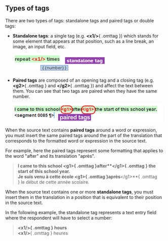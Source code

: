 ## Types of tags

There are two types of tags: standalone tags and paired tags or double tags:

  * **Standalone tags**: a single tag (e.g. **&lt;x1/&gt;**{ .omttag }) which stands for some element that appears at that position, such as a line break, an image, an input field, etc. 

    ![](../_assets/img/omt-tags-types-standalone-02.png)

  * **Paired tags** are composed of an opening tag and a closing tag (e.g. **&lt;g2&gt;**{ .omttag } and **&lt;/g2&gt;**{ .omttag }) and affect the text between them. You can see that two tags are paired when they have the same number.

    ![](../_assets/img/omt-tags-types-paired.png)


  <!-- ![](../_assets/img/10_types_of_tags.jpg) -->
  <!-- ![](../_assets/img/omt-tags-types-labels.png) -->
  <!-- @todo: png, use example of same text in source and corresponding translation with tags aruond the same -->

When the source text contains **paired tags** around a word or expression, you must insert the same paired tags around the part of the translation that corresponds to the formatted word or expression in the source text.

For example, here the paired tags represent some formatting that applies to the word "after" and its translation "après".

> <b>I came to this school **&lt;g1&gt;**{ .omttag }after**&lt;/g1&gt;**{ .omttag } the start of this school year.</b><br/>
> Je suis venu à cette école **&lt;g1&gt;**{ .omttag }après**&lt;/g1&gt;**{ .omttag } le début de cette année scolaire.

When the source text contains one or more **standalone tags**, you must insert them in the translation in a position that is equivalent to their position in the source text.

<!-- 
>> Write your answer in numerals in the box.<br/>
> Écrivez votre réponse en chiffres dans la boîte.
-->

In the following example, the standalone tag represents a text entry field where the respondent will have to select a number:

> <b>**&lt;x1/&gt;**{ .omttag } hours</b><br/>
> **&lt;x1/&gt;**{ .omttag } heures

